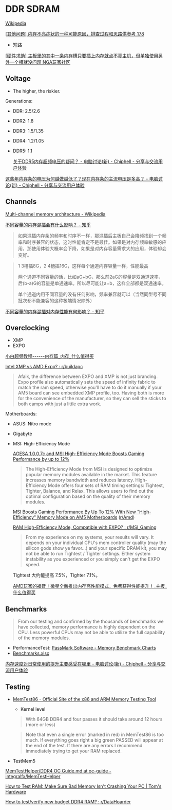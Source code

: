 # DDR SDRAM
[Wikipedia](https://en.wikipedia.org/wiki/DDR_SDRAM)

[\[其他问题\] 内存不亮症状的一种可能原因，排查过程和思路供参考 178](https://nga.178.com/read.php?tid=36581946&rand=14)
- 短路

[\[硬件求助\] 主板里的其中一条内存槽只要插上内存就点不亮主机，但单独使用另外一个槽就没问题 NGA玩家社区](https://ngabbs.com/read.php?tid=22119052&rand=843)

## Voltage
- The higher, the riskier.

Generations:
- DDR: 2.5/2.6
- DDR2: 1.8
- DDR3: 1.5/1.35
- DDR4: 1.2/1.05
- DDR5: 1.1

  [关于DDR5内存超频电压的疑问？ - 电脑讨论(新) - Chiphell - 分享与交流用户体验](https://www.chiphell.com/thread-2470108-1-1.html)

[这些年内存条的电压为何越做越低了？现在内存条的主流电压是多高？ - 电脑讨论(新) - Chiphell - 分享与交流用户体验](https://www.chiphell.com/thread-2605938-1-1.html)

## Channels
[Multi-channel memory architecture - Wikipedia](https://en.wikipedia.org/wiki/Multi-channel_memory_architecture)

[不同容量的内存混插会有什么影响？ - 知乎](https://www.zhihu.com/question/644678950)
> 如果混插内存条的频率和时序不一样，那混插后主板自己会降频找到一个频率和时序兼容的状态，这时性能肯定不是最佳。如果是对内存频率敏感的应用，那使用体验大概率会下降，如果是对内存容量需求大的应用，体验却会变好。

> 1 3槽插8G，2 4槽插16G，这样每个通道内存容量一样，性能最高
> 
> 两个通道不同容量的话，比如aG+bG，那么前2aG的容量是双通道速率，后(b-a)G的容量是单通速率。所以尽可能让a=b，这样全部都是双通速率。
> 
> 单个通道内用不同容量的没有任何影响，频率兼容就可以（当然同型号不同批次都不能兼容的这种极端情况除外）

[不同容量的内存混插对内存性能有何影响？ - 知乎](https://zhuanlan.zhihu.com/p/600029607)

## Overclocking
- XMP
- EXPO

[小白超频教程------内存篇\_内存\_什么值得买](https://post.smzdm.com/p/a25rz47n/)

[Intel XMP vs AMD Expo? : r/buildapc](https://www.reddit.com/r/buildapc/comments/1azqagy/intel_xmp_vs_amd_expo/)
> Afaik, the difference between EXPO and XMP is not just branding. Expo profile also automatically sets the speed of infinity fabric to match the ram speed, otherwise you'll have to do it manually if your AM5 board can see embedded XMP profile, too. Having both is more for the convenience of the manufacturer, so they can sell the sticks to both camps with just a little extra work.

Motherboards:
- ASUS: Nitro mode

- Gigabyte

- MSI: High-Efficiency Mode
  
  [AGESA 1.0.0.7c and MSI High-Efficiency Mode Boosts Gaming Performance by up to 12%](https://www.msi.com/blog/do-agesa-1.0.0.7c-bios-and-msi-high-efficiency-mode-improve-gaming-performance)
  > The High-Efficiency Mode from MSI is designed to optimize popular memory modules available in the market. This feature increases memory bandwidth and reduces latency. High-Efficiency Mode offers four sets of RAM timing settings: Tightest, Tighter, Balance, and Relax. This allows users to find out the optimal configuration based on the quality of their memory modules.

  [MSI Boosts Gaming Performance By Up To 12% With New "High-Efficiency" Memory Mode on AM5 Motherboards](https://wccftech.com/msi-boosts-gaming-performance-by-up-to-12-with-new-high-efficiency-memory-mode-on-am5-motherboards/) ([r/Amd](https://www.reddit.com/r/Amd/comments/15xcyre/msi_boosts_gaming_performance_by_up_to_12_with/))

  [RAM High-Efficiency Mode, Compatible with EXPO? : r/MSI\_Gaming](https://www.reddit.com/r/MSI_Gaming/comments/167l6em/ram_highefficiency_mode_compatible_with_expo/)
  > From my experience on my systems, your results will vary. It depends on your individual CPU's mem controller quality (may the silicon gods show ye favor...) and your specific DRAM kit, you may not be able to run Tightest / Tighter settings. Either system instability as you experienced or you simply can't get the EXPO speed.

  Tightest 大约能提高 7.5%，Tighter 7.1%。

  [AMD玩家的福音！微星全新推出内存高性能模式，免费获得性能提升！\_主板\_什么值得买](https://post.smzdm.com/p/apv96mz9/)

## Benchmarks
> From our testing and confirmed by the thousands of benchmarks we have collected, memory performance is highly dependent on the CPU. Less powerful CPUs may not be able to utilize the full capability of the memory modules.

- PerformanceTest: [PassMark Software - Memory Benchmark Charts](https://www.memorybenchmark.net/)
- [Benchmarks.xlsx](Benchmarks.xlsx)

[内存速度对日常使用的提升主要感受在哪里 - 电脑讨论(新) - Chiphell - 分享与交流用户体验](https://www.chiphell.com/thread-2588159-1-1.html)

## Testing
- [MemTest86 - Official Site of the x86 and ARM Memory Testing Tool](https://www.memtest86.com/)
  - Kernel level

  > With 64GB DDR4 and four passes it should take around 12 hours (more or less)

  > Note that even a single error (marked in red) in MemTest86 is too much. If everything goes right a big green PASSED will appear at the end of the test. If there are any errors I recommend immediately trying to get your RAM replaced.

- TestMem5

[MemTestHelper/DDR4 OC Guide.md at oc-guide - integralfx/MemTestHelper](https://github.com/integralfx/MemTestHelper/blob/oc-guide/DDR4%20OC%20Guide.md#memory-testing-software)

[How to Test RAM: Make Sure Bad Memory Isn't Crashing Your PC | Tom's Hardware](https://www.tomshardware.com/how-to/how-to-test-ram)

[How to test/verify new budget DDR4 RAM? : r/DataHoarder](https://www.reddit.com/r/DataHoarder/comments/tip8bf/how_to_testverify_new_budget_ddr4_ram/)
